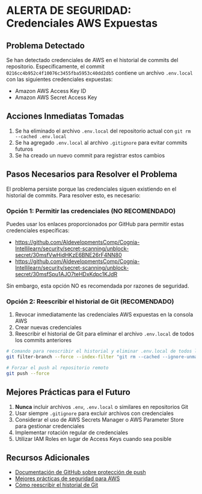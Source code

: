 # ALERTA DE SEGURIDAD: Credenciales AWS Expuestas

## Problema Detectado

Se han detectado credenciales de AWS en el historial de commits del repositorio. Específicamente, el commit `0216cc4b952c4f10076c3455fba5953c40dd2db5` contiene un archivo `.env.local` con las siguientes credenciales expuestas:

- Amazon AWS Access Key ID
- Amazon AWS Secret Access Key

## Acciones Inmediatas Tomadas

1. Se ha eliminado el archivo `.env.local` del repositorio actual con `git rm --cached .env.local`
2. Se ha agregado `.env.local` al archivo `.gitignore` para evitar commits futuros
3. Se ha creado un nuevo commit para registrar estos cambios

## Pasos Necesarios para Resolver el Problema

El problema persiste porque las credenciales siguen existiendo en el historial de commits. Para resolver esto, es necesario:

### Opción 1: Permitir las credenciales (NO RECOMENDADO)

Puedes usar los enlaces proporcionados por GitHub para permitir estas credenciales específicas:
- https://github.com/AIdevelopmentsComp/Cognia-Intellilearn/security/secret-scanning/unblock-secret/30msfVwHidHKzE6BNE26rF4NN80
- https://github.com/AIdevelopmentsComp/Cognia-Intellilearn/security/secret-scanning/unblock-secret/30msfSpu1AJO7teHDxKdpc1KJdR

Sin embargo, esta opción NO es recomendada por razones de seguridad.

### Opción 2: Reescribir el historial de Git (RECOMENDADO)

1. Revocar inmediatamente las credenciales AWS expuestas en la consola AWS
2. Crear nuevas credenciales
3. Reescribir el historial de Git para eliminar el archivo `.env.local` de todos los commits anteriores

```bash
# Comando para reescribir el historial y eliminar .env.local de todos los commits
git filter-branch --force --index-filter "git rm --cached --ignore-unmatch sherlock-ai-aws-infrastructure/Cognia-Intellilearn/.env.local" --prune-empty --tag-name-filter cat -- --all

# Forzar el push al repositorio remoto
git push --force
```

## Mejores Prácticas para el Futuro

1. **Nunca** incluir archivos `.env`, `.env.local` o similares en repositorios Git
2. Usar siempre `.gitignore` para excluir archivos con credenciales
3. Considerar el uso de AWS Secrets Manager o AWS Parameter Store para gestionar credenciales
4. Implementar rotación regular de credenciales
5. Utilizar IAM Roles en lugar de Access Keys cuando sea posible

## Recursos Adicionales

- [Documentación de GitHub sobre protección de push](https://docs.github.com/code-security/secret-scanning/working-with-secret-scanning-and-push-protection/working-with-push-protection-from-the-command-line#resolving-a-blocked-push)
- [Mejores prácticas de seguridad para AWS](https://docs.aws.amazon.com/IAM/latest/UserGuide/best-practices.html)
- [Cómo reescribir el historial de Git](https://git-scm.com/book/en/v2/Git-Tools-Rewriting-History)